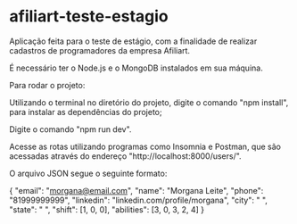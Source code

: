 # afiliart-teste-estagio
Aplicação feita para o teste de estágio, com a finalidade de realizar cadastros de programadores da empresa Afiliart.

É necessário ter o Node.js e o MongoDB instalados em sua máquina.

Para rodar o projeto:

Utilizando o terminal no diretório do projeto, digite o comando "npm install", para instalar as dependências do projeto;

Digite o comando "npm run dev".

Acesse as rotas utilizando programas como Insomnia e Postman, que são acessadas através do endereço "http://localhost:8000/users/". 

O arquivo JSON segue o seguinte formato:

{
	"email": "morgana@email.com",
	"name": "Morgana Leite",
	"phone": "81999999999",
	"linkedin": "linkedin.com/profile/morgana",
	"city": " ",
	"state": " ",
	"shift": [1, 0, 0],
	"abilities": [3, 0, 3, 2, 4]
}